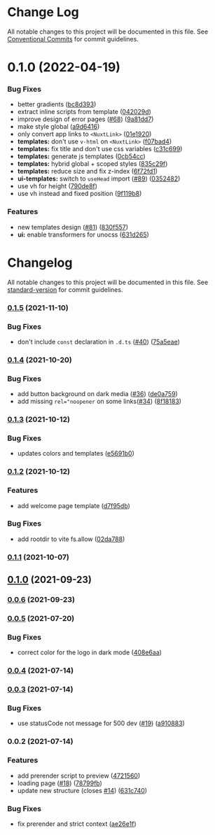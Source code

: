 # Change Log

All notable changes to this project will be documented in this file.
See [Conventional Commits](https://conventionalcommits.org) for commit guidelines.

# 0.1.0 (2022-04-19)


### Bug Fixes

* better gradients ([bc8d393](https://github.com/nuxt/ui/commit/bc8d393129ae80a48372645edeceb377f7dfcc9f))
* extract inline scripts from template ([042029d](https://github.com/nuxt/ui/commit/042029db138acb7db6796eaf6be13942bbe6cd9f))
* improve design of error pages ([#68](https://github.com/nuxt/ui/issues/68)) ([9a81dd7](https://github.com/nuxt/ui/commit/9a81dd79ea2ebeb2bd0a29d3828a440a0f5fe741))
* make style global ([a9d6416](https://github.com/nuxt/ui/commit/a9d641619450822884fd01a7c610ef5e0bd687a8))
* only convert app links to `<NuxtLink>` ([01e1920](https://github.com/nuxt/ui/commit/01e1920da25da9a4aadf386cfc715ab1ef2c9a43))
* **templates:** don't use `v-html` on `<NuxtLink>` ([f07bad4](https://github.com/nuxt/ui/commit/f07bad487f02b0b63e307daec3280a2a65c5f281))
* **templates:** fix title and don't use css variables ([c31c699](https://github.com/nuxt/ui/commit/c31c6996ab17b09cecdb91ab9c725146a2d9d0b7))
* **templates:** generate js templates ([0cb54cc](https://github.com/nuxt/ui/commit/0cb54ccc7ac8d2d97db259c2eab41ac5adf66147))
* **templates:** hybrid global + scoped styles ([835c29f](https://github.com/nuxt/ui/commit/835c29f4139a2209e720a826e1d35621099f23cd))
* **templates:** reduce size and fix z-index ([6f72fd1](https://github.com/nuxt/ui/commit/6f72fd1281044b302f4b0c3542afb3672f8fd000))
* **ui-templates:** switch to `useHead` import ([#89](https://github.com/nuxt/ui/issues/89)) ([0352482](https://github.com/nuxt/ui/commit/0352482727bbb87f190f1d3791f19a58dfce0b36))
* use vh for height ([790de8f](https://github.com/nuxt/ui/commit/790de8f7f84ee8e63f76db58fcffb73ff0c59ee2))
* use vh instead and fixed position ([9f119b8](https://github.com/nuxt/ui/commit/9f119b89a529b306cac654999ca00cd5718830f1))


### Features

* new templates design ([#81](https://github.com/nuxt/ui/issues/81)) ([830f557](https://github.com/nuxt/ui/commit/830f55741d8ab0099afe1172c8e8e4e4040e3e4a))
* **ui:** enable transformers for unocss ([631d265](https://github.com/nuxt/ui/commit/631d2655f0469286fd17b6ea39dbb0650571b156))





# Changelog

All notable changes to this project will be documented in this file. See [standard-version](https://github.com/conventional-changelog/standard-version) for commit guidelines.

### [0.1.5](https://github.com/nuxt/ui/compare/v0.1.4...v0.1.5) (2021-11-10)


### Bug Fixes

* don't include `const` declaration in `.d.ts` ([#40](https://github.com/nuxt/ui/issues/40)) ([75a5eae](https://github.com/nuxt/ui/commit/75a5eae76b797a9f49e30ec5469056d093a3a302))

### [0.1.4](https://github.com/nuxt/ui/compare/v0.1.3...v0.1.4) (2021-10-20)


### Bug Fixes

* add button background on dark media ([#36](https://github.com/nuxt/ui/issues/36)) ([de0a759](https://github.com/nuxt/ui/commit/de0a75959d06e90239b5a203eeb9e9be6031f0c2))
* add missing `rel="noopener` on some links([#34](https://github.com/nuxt/ui/issues/34)) ([8f18183](https://github.com/nuxt/ui/commit/8f18183f1d6cca49753e3b0a6a1da0aa8e0c9c83))

### [0.1.3](https://github.com/nuxt/ui/compare/v0.1.2...v0.1.3) (2021-10-12)


### Bug Fixes

* updates colors and templates ([e5691b0](https://github.com/nuxt/ui/commit/e5691b049b684ae98a04c5a324679d0b1f34053b))

### [0.1.2](https://github.com/nuxt/ui/compare/v0.1.0...v0.1.2) (2021-10-12)


### Features

* add welcome page template ([d7f95db](https://github.com/nuxt/ui/commit/d7f95db8c3344a2a05f91fb332f0f5ab1908b780))


### Bug Fixes

* add rootdir to vite fs.allow ([02da788](https://github.com/nuxt/ui/commit/02da78871564c5128b435694daa62c02b3acbef0))

### [0.1.1](https://github.com/nuxt/ui/compare/v0.1.0...v0.1.1) (2021-10-07)

## [0.1.0](https://github.com/nuxt/ui/compare/v0.0.6...v0.1.0) (2021-09-23)

### [0.0.6](https://github.com/nuxt/ui/compare/v0.0.5...v0.0.6) (2021-09-23)

### [0.0.5](https://github.com/nuxt/ui/compare/v0.0.3...v0.0.5) (2021-07-20)


### Bug Fixes

* correct color for the logo in dark mode ([408e6aa](https://github.com/nuxt/ui/commit/408e6aa22c0ba4920dadfa4f2eae9391d2862111))

### [0.0.4](https://github.com/nuxt/ui/compare/v0.0.3...v0.0.4) (2021-07-14)

### [0.0.3](https://github.com/nuxt/ui/compare/v0.0.2...v0.0.3) (2021-07-14)


### Bug Fixes

* use statusCode not message for 500 dev ([#19](https://github.com/nuxt/ui/issues/19)) ([a910883](https://github.com/nuxt/ui/commit/a910883024b2280770cbe985092153666eb17790))

### 0.0.2 (2021-07-14)


### Features

* add prerender script to preview ([4721560](https://github.com/nuxt/ui/commit/4721560e969ce52d29107546aae2fef9a6e6224f))
* loading page ([#18](https://github.com/nuxt/ui/issues/18)) ([78799fb](https://github.com/nuxt/ui/commit/78799fb695a896f6a992f28225b99283a38503ff))
* update new structure (closes [#14](https://github.com/nuxt/ui/issues/14)) ([631c740](https://github.com/nuxt/ui/commit/631c740396736e124c3cea288c0bcc22545d4269))


### Bug Fixes

* fix prerender and strict context ([ae26e1f](https://github.com/nuxt/ui/commit/ae26e1f21e85155595cfd861d20cddeff858ad5f))
